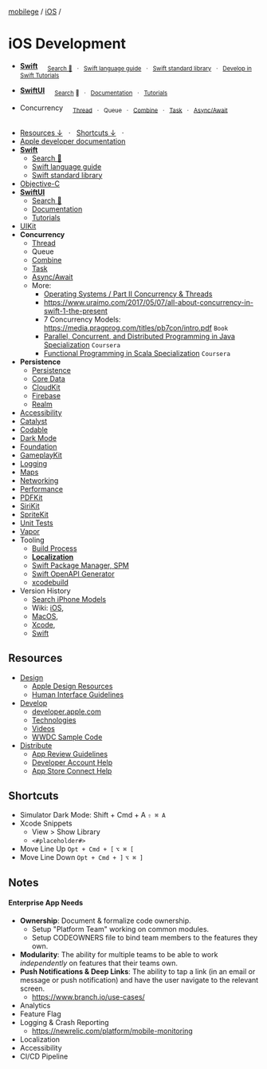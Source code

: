 <!---
&nbsp; &nbsp; [stuff](stuff)
--->

[mobilege](https://github.com/mobilege/mobilege.github.io/blob/master/README.md) / 
[iOS](https://github.com/mobilege/ios-development/blob/master/README.md) /

# iOS Development

- [**Swift**](https://github.com/mobilege/swift/blob/master/README.md) &nbsp; &nbsp;
<sub>[Search 🔎](http://mobiledge.github.io/search/swift-lang.html) &nbsp; · &nbsp;
[Swift language guide](https://docs.swift.org/swift-book/documentation/the-swift-programming-language/) &nbsp; · &nbsp;
[Swift standard library](https://developer.apple.com/documentation/swift/swift-standard-library) &nbsp; · &nbsp;
[Develop in Swift Tutorials](https://developer.apple.com/tutorials/develop-in-swift/)</sub>

- [**SwiftUI**](https://github.com/mobilege/ios-development/blob/master/swiftui.md) &nbsp; &nbsp;
<sub>[Search](http://mobiledge.github.io/search/swiftui-views.html) 🔎 &nbsp; · &nbsp;
[Documentation](https://developer.apple.com/documentation/swiftui/) &nbsp; · &nbsp;
[Tutorials](https://developer.apple.com/tutorials/app-dev-training/getting-started-with-scrumdinger)</sub>

- Concurrency &nbsp; &nbsp;
<sub>[Thread](https://github.com/mobiledge/ios-development/blob/master/thread.md) &nbsp; · &nbsp;
Queue &nbsp; · &nbsp;
[Combine](https://github.com/mobilege/ios-development/blob/master/combine.md) &nbsp; · &nbsp;
[Task]() &nbsp; · &nbsp;
[Async/Await](https://github.com/mobiledge/ios-development/blob/master/async-await.md)</sub>

##
- [Resources ↓](#resources) &nbsp; · &nbsp; [Shortcuts ↓](#shortcuts) &nbsp; · &nbsp;
- [Apple developer documentation](https://developer.apple.com/documentation/)
- [**Swift**](https://github.com/mobilege/swift/blob/master/README.md)
  - [Search 🔎](http://mobiledge.github.io/search/swift-lang.html)
  - [Swift language guide](https://docs.swift.org/swift-book/documentation/the-swift-programming-language/)
  - [Swift standard library](https://developer.apple.com/documentation/swift/swift-standard-library)
- [Objective-C](https://github.com/mobilege/ios-development/blob/master/objective-c.md)
- [**SwiftUI**](https://github.com/mobilege/ios-development/blob/master/swiftui.md)
  - [Search 🔎](http://mobiledge.github.io/search/swiftui-views.html)
  - [Documentation](https://developer.apple.com/documentation/swiftui/)
  - [Tutorials](https://developer.apple.com/tutorials/swiftui)
- [UIKit](https://github.com/mobilege/ios-development/blob/master/uikit.md)
- **Concurrency**
  - [Thread](https://github.com/mobiledge/ios-development/blob/master/thread.md)
  - Queue
  - [Combine](https://github.com/mobilege/ios-development/blob/master/combine.md)
  - [Task]()
  - [Async/Await](https://github.com/mobiledge/ios-development/blob/master/async-await.md)
  - More:
    - [Operating Systems / Part II Concurrency & Threads](https://github.com/mobiledge/operating-systems/blob/main/README.md#part-ii-concurrency--threads)
    - https://www.uraimo.com/2017/05/07/all-about-concurrency-in-swift-1-the-present
    - 7 Concurrency Models: https://media.pragprog.com/titles/pb7con/intro.pdf `Book`
    - [Parallel, Concurrent, and Distributed Programming in Java Specialization](https://www.coursera.org/specializations/pcdp) `Coursera`
    - [Functional Programming in Scala Specialization](https://www.coursera.org/specializations/scala) `Coursera`
- **Persistence**
  - [Persistence](https://github.com/mobilege/ios-development/blob/master/persistence.md)
  - [Core Data](https://github.com/mobilege/ios-development/blob/master/coredata.md)
  - [CloudKit](https://github.com/mobilege/ios-development/blob/master/CloudKit.md#cloudkit)
  - [Firebase](https://github.com/mobilege/ios-development/blob/master/firebase.md)
  - [Realm](https://github.com/mobilege/ios-development/blob/master/realm.md)
- [Accessibility](https://github.com/mobilege/ios-development/blob/master/accessibility.md)
- [Catalyst](https://github.com/mobilege/ios-development/blob/master/catalyst.md)
- [Codable](https://github.com/mobilege/ios-development/blob/master/codable.md)
- [Dark Mode](https://github.com/mobilege/ios-development/blob/master/dark-mode.md)
- [Foundation](https://github.com/mobilege/ios-development/blob/master/foundation.md)
- [GameplayKit](https://github.com/mobilege/ios-development/blob/master/gameplaykit.md)
- [Logging](https://github.com/mobilege/ios-development/blob/master/logging.md)
- [Maps](https://github.com/mobilege/ios-development/blob/master/mapkit.md)
- [Networking](https://github.com/mobilege/ios-development/blob/master/networking.md)
- [Performance](https://github.com/mobilege/ios-development/blob/master/performance.md)
- [PDFKit](https://github.com/mobilege/ios-development/blob/master/pdfkit.md)
- [SiriKit](https://github.com/mobilege/ios-development/blob/master/sirikit.md)
- [SpriteKit](https://github.com/mobilege/ios-development/blob/master/spritekit.md)
- [Unit Tests](https://github.com/mobilege/ios-development/blob/master/unit-tests.md)
- [Vapor](https://github.com/mobiledge/ios-development/blob/master/vapor.md)
- Tooling
  - [Build Process](https://github.com/mobilege/ios-development/blob/master/build-process.md)
  - [**Localization**](https://github.com/mobiledge/ios-development/blob/master/localization.md#localization)
  - [Swift Package Manager, SPM](https://github.com/mobilege/ios-development/blob/master/swift-package-manager.md)
  - [Swift OpenAPI Generator](https://github.com/mobiledge/ios-development/blob/master/swift-openapi-generator.md)
  - [xcodebuild](https://github.com/mobiledge/ios-development/blob/master/xcodebuild.md)
- Version History
  - [Search iPhone Models](http://mobiledge.github.io/search/iphone-models.html)
  - Wiki: [iOS](https://en.wikipedia.org/wiki/IOS_version_history), 
  - [MacOS](https://en.wikipedia.org/wiki/MacOS#Release_history), 
  - [Xcode](https://en.wikipedia.org/wiki/Xcode#Version_history), 
  - [Swift](https://swift.org/download/#releases)

## Resources

- [Design](https://github.com/mobilege/ios-development/blob/master/design.md)
  - [Apple Design Resources](https://developer.apple.com/design/resources/) 
  - [Human Interface Guidelines](https://developer.apple.com/design/human-interface-guidelines/)
- [Develop](https://github.com/mobilege/ios-development/blob/master/README.md)
  - [developer.apple.com](https://developer.apple.com)
  - [Technologies](https://developer.apple.com/documentation/technologies)
  - [Videos](https://developer.apple.com/videos/)
  - [WWDC Sample Code](https://developer.apple.com/sample-code/wwdc/2023/)
- [Distribute](https://github.com/mobilege/ios-development/blob/master/distribute.md)
  - [App Review Guidelines](https://developer.apple.com/app-store/review/guidelines/)</sub>
  - [Developer Account Help](https://developer.apple.com/help/account/)
  - [App Store Connect Help](https://developer.apple.com/help/app-store-connect/)



## Shortcuts
- Simulator Dark Mode: Shift + Cmd + A `⇧ ⌘ A`
- Xcode Snippets
  - View > Show Library
  - `<#placeholder#>`
- Move Line Up  `Opt + Cmd + [` `⌥ ⌘ [`
- Move Line Down  `Opt + Cmd + ]` `⌥ ⌘ ]`

## Notes
#### Enterprise App Needs
- **Ownership**: Document & formalize code ownership.
  - Setup "Platform Team" working on common modules.
  - Setup CODEOWNERS file to bind team members to the features they own. 
- **Modularity**: The ability for multiple teams to be able to work _independently_ on features that their teams own.  
- **Push Notifications & Deep Links**: The ability to tap a link (in an email or message or push notification) and have the user navigate to the relevant screen.
  - https://www.branch.io/use-cases/
- Analytics
- Feature Flag 
- Logging & Crash Reporting
  - https://newrelic.com/platform/mobile-monitoring
- Localization
- Accessibility
- CI/CD Pipeline


